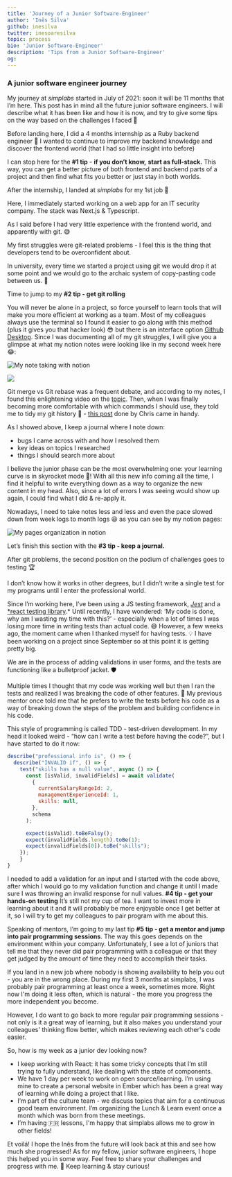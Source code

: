 ```yaml
---
title: 'Journey of a Junior Software-Engineer'
author: 'Inês Silva'
github: inesilva
twitter: inesoaresilva
topic: process
bio: 'Junior Software-Engineer'
description: 'Tips from a Junior Software-Engineer'
og:
---
```


<!--break-->

### A junior software engineer journey

My journey at _simplabs_ started in July of 2021: soon it will be 11 months that
I’m here. This post has in mind all the future junior software engineers. I will
describe what it has been like and how it is now, and try to give some tips on
the way based on the challenges I faced 💪

Before landing here, I did a 4 months internship as a Ruby backend engineer 💎 I
wanted to continue to improve my backend knowledge and discover the frontend
world (that I had so little insight into before)

I can stop here for the **#1 tip** - **if you don’t know,** **start as
full-stack.** This way, you can get a better picture of both frontend and
backend parts of a project and then find what fits you better or just stay in
both worlds.

After the internship, I landed at _simplabs_ for my 1st job 🙌

Here, I immediately started working on a web app for an IT security company. The
stack was Next.js & Typescript.

As I said before I had very little experience with the frontend world, and
apparently with git. 😅

My first struggles were git-related problems - I feel this is the thing that
developers tend to be overconfident about.

In university, every time we started a project using git we would drop it at
some point and we would go to the archaic system of copy-pasting code between
us. 🥲

Time to jump to my **#2 tip - get git rolling**

You will never be alone in a project, so force yourself to learn tools that will
make you more efficient at working as a team. Most of my colleagues always use
the terminal so I found it easier to go along with this method (plus it gives
you that hacker look) 😎 but there is an interface option
[Github Desktop](https://desktop.github.com/). Since I was documenting all of my
git struggles, I will give you a glimpse at what my notion notes were looking
like in my second week here 😂:

![My note taking with notion](/assets/images/posts/2022-05-12-journey-of-a-junior-software-engineer/my-notion-notes-eg1.png)

![](/assets/images/posts/2022-05-12-journey-of-a-junior-software-engineer/my-notion-notes-eg2.png)

Git merge vs Git rebase was a frequent debate, and according to my notes, I
found this enlightening video on the
[topic](https://www.youtube.com/watch?v=CRlGDDprdOQ&ab_channel=Academind). Then,
when I was finally becoming more comfortable with which commands I should use,
they told me to tidy my git history 🧹 -
[this post](https://simplabs.com/blog/2021/05/26/keeping-a-clean-git-history/)
done by Chris came in handy.

As I showed above, I keep a journal where I note down:

- bugs I came across with and how I resolved them
- key ideas on topics I researched
- things I should search more about

I believe the junior phase can be the most overwhelming one: your learning curve
is in skyrocket mode 🚀! With all this new info coming all the time, I find it
helpful to write everything down as a way to organize the new content in my
head. Also, since a lot of errors I was seeing would show up again, I could find
what I did & re-apply it.

Nowadays, I need to take notes less and less and even the pace slowed down from
week logs to month logs 😆 as you can see by my notion pages:

![My pages organization in notion](/assets/images/posts/2022-05-12-journey-of-a-junior-software-engineer/my-notion-pages.png)

Let’s finish this section with the **#3 tip - keep a journal.**

After git problems, the second position on the podium of challenges goes to
testing 🏆

I don’t know how it works in other degrees, but I didn’t write a single test for
my programs until I enter the professional world.

Since I’m working here, I’ve been using a JS testing framework,
_[Jest](https://jestjs.io/)_ and a
[\*react testing library](https://testing-library.com/docs/react-testing-library/intro/).\*
Until recently, I have wondered: ‘My code is done, why am I wasting my time with
this?’ - especially when a lot of times I was losing more time in writing tests
than actual code. 😅 However, a few weeks ago, the moment came when I thanked
myself for having tests. 💡 I have been working on a project since September so
at this point it is getting pretty big.

We are in the process of adding validations in user forms, and the tests are
functioning like a bulletproof jacket. 🛡️

Multiple times I thought that my code was working well but then I ran the tests
and realized I was breaking the code of other features. 🥲 My previous mentor
once told me that he prefers to write the tests before his code as a way of
breaking down the steps of the problem and building confidence in his code.

This style of programming is called TDD - test-driven development. In my head it
looked weird - “how can I write a test before having the code?”, but I have
started to do it now:

```jsx
describe("professional info is", () => {
  describe("INVALID if", () => {
    test("skills has a null value", async () => {
      const [isValid, invalidFields] = await validate(
        {
          currentSalaryRangeId: 2,
          managementExperienceId: 1,
          skills: null,
        },
        schema
      );

      expect(isValid).toBeFalsy();
      expect(invalidFields.length).toBe(1);
      expect(invalidFields[0]).toBe("skills");
    });
	}
}

```

I needed to add a validation for an input and I started with the code above,
after which I would go to my validation function and change it until I made sure
I was throwing an invalid response for null values. **#4 tip - get your hands-on
testing** It’s still not my cup of tea. I want to invest more in learning about
it and it will probably be more enjoyable once I get better at it, so I will try
to get my colleagues to pair program with me about this.

Speaking of mentors, I’m going to my last tip **#5 tip - get a mentor and jump
into pair programming sessions**. The way this goes depends on the environment
within your company. Unfortunately, I see a lot of juniors that tell me that
they never did pair programming with a colleague or that they get judged by the
amount of time they need to accomplish their tasks.

If you land in a new job where nobody is showing availability to help you out -
you are in the wrong place. During my first 3 months at simplabs, I was probably
pair programming at least once a week, sometimes more. Right now I'm doing it
less often, which is natural - the more you progress the more independent you
become.

However, I do want to go back to more regular pair programming sessions - not
only is it a great way of learning, but it also makes you understand your
colleagues' thinking flow better, which makes reviewing each other's code
easier.

So, how is my week as a junior dev looking now?

- I keep working with React: it has some tricky concepts that I’m still trying
  to fully understand, like dealing with the state of components.
- We have 1 day per week to work on open source/learning. I’m using mine to
  create a personal website in Ember which has been a great way of learning
  while doing a project that I like.
- I’m part of the culture team - we discuss topics that aim for a continuous
  good team environment. I’m organizing the Lunch & Learn event once a month
  which was born from these meetings.
- I’m having 🇫🇷 lessons, I'm happy that simplabs allows me to grow in other
  fields!

Et voilá! I hope the Inês from the future will look back at this and see how
much she progressed! As for my fellow, junior software engineers, I hope this
helped you in some way. Feel free to share your challenges and progress with me.
🙂 Keep learning & stay curious!
